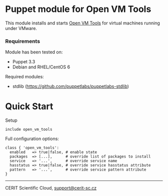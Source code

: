 # Puppet module for Open VM Tools

This module installs and starts [Open VM Tools][OPENVMTOOLS]
for virtual machines running under VMware.

### Requirements

Module has been tested on:

* Puppet 3.3
* Debian and RHEL/CentOS 6

Required modules:

* stdlib (https://github.com/puppetlabs/puppetlabs-stdlib)

# Quick Start

Setup

```puppet
include open_vm_tools
```

Full configuration options:

```puppet
class { 'open_vm_tools':
  enabled   => true|false, # enable state
  packages  => [...],      # override list of packages to install
  service   => '...',      # override service name
  hasstatus => true|false, # override service hasstatus attribute
  pattern   => '...',      # override service pattern attribute
}
```

[OPENVMTOOLS]: http://open-vm-tools.sourceforge.net/

***

CERIT Scientific Cloud, <support@cerit-sc.cz>
